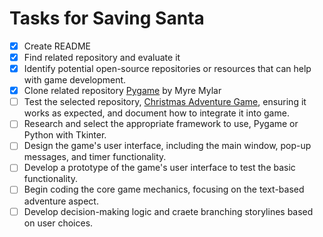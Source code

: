 <h1>Tasks for Saving Santa</h1>

- [x] Create README
- [x] Find related repository and evaluate it
- [x] Identify potential open-source repositories or resources that can help with game development.
- [x] Clone related repository [Pygame](https://github.com/MyreMylar/pygame_gui) by Myre Mylar
- [ ] Test the selected repository, [Christmas Adventure Game](https://github.com/MyreMylar/christmas_adventure), ensuring it works as expected, and document how to integrate it into game.
- [ ] Research and select the appropriate framework to use, Pygame or Python with Tkinter.
- [ ] Design the game's user interface, including the main window, pop-up messages, and timer functionality.
- [ ] Develop a prototype of the game's user interface to test the basic functionality.
- [ ] Begin coding the core game mechanics, focusing on the text-based adventure aspect.
- [ ] Develop decision-making logic and craete branching storylines based on user choices.
